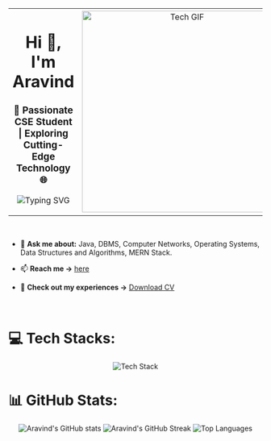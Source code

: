 <table width="100%">
  <tr>
    <td width="70%">
      <h1 align="center">Hi 👋, I'm Aravind</h1>
      <h3 align="center">🚀 Passionate CSE Student | Exploring Cutting-Edge Technology 🌐</h3>
      <p align="center">
  <img src="https://readme-typing-svg.demolab.com?font=Fira+Code&weight=500&size=30&pause=1000&center=true&vCenter=true&width=600&lines=Full+Stack+Developer;Machine+Learning+Enthusiast;Problem+Solver;Tech+Explorer;Fast+Learner&color=blue" alt="Typing SVG" />
</p>
    </td>
    <td width="40%" align="center">
      <img src="https://media.licdn.com/dms/image/D4E12AQGWZAOnLDRaQw/article-cover_image-shrink_600_2000/0/1656679844338?e=2147483647&v=beta&t=LXuiCyZghSphTvRRmE7VHke8tY9dUz1o6NTErlbbItQ" alt="Tech GIF" width="400"/>
    </td>
  </tr>
</table><br>

- 💬 **Ask me about:** Java, DBMS, Computer Networks, Operating Systems, Data Structures and Algorithms, MERN Stack.

- 📫 **Reach me ->** [here](mailto:aravind30052003@gmail.com)

- 📄 **Check out my experiences ->** [Download CV](https://drive.google.com/uc?export=download&id=10B9dKJY-Xh0Dv_jTz4GpyjCuJjY5kChp)<br><br><br>

# 💻 Tech Stacks:
<p align="center">
  <img src="https://skillicons.dev/icons?i=c,cpp,java,js,py,express,nodejs,react,mongodb,mysql,firebase,vercel,git,figma,canva&perline=7" alt="Tech Stack" />
</p>

# 📊 GitHub Stats:
<p align="center">
  <img src="https://github-readme-stats.vercel.app/api?username=aravind1000&show_icons=true&theme=radical" alt="Aravind's GitHub stats" />
  <img src="https://github-readme-streak-stats.herokuapp.com/?user=aravind1000&theme=radical" alt="Aravind's GitHub Streak" />
  <img src="https://github-readme-stats.vercel.app/api/top-langs/?username=aravind1000&layout=compact&theme=radical" alt="Top Languages" />
</p>
